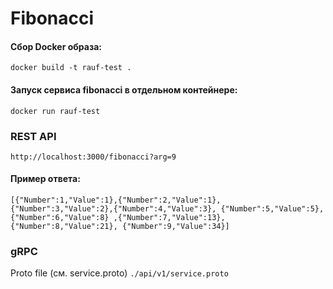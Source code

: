 # Fibonacci

#### Сбор Docker образа:
 `docker build -t rauf-test .`

#### Запуск сервиса fibonacci в отдельном контейнере:
`docker run rauf-test`

### REST API

`http://localhost:3000/fibonacci?arg=9`

#### Пример ответа:
`[{"Number":1,"Value":1},{"Number":2,"Value":1},
{"Number":3,"Value":2},{"Number":4,"Value":3},
{"Number":5,"Value":5},{"Number":6,"Value":8}
,{"Number":7,"Value":13},{"Number":8,"Value":21},
{"Number":9,"Value":34}]`


### gRPC
Proto file (см. service.proto)
`./api/v1/service.proto`
